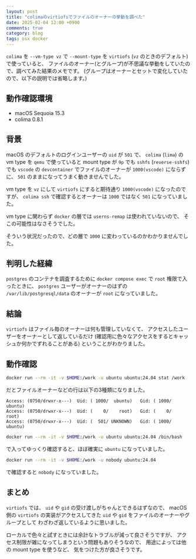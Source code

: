 ```yaml
---
layout: post
title: "colimaのvirtiofsでファイルのオーナーの挙動を調べた"
date: 2025-02-04 12:00 +0900
comments: true
category: blog
tags: osx docker
---
```

`colima` を `--vm-type vz` で `--mount-type` を `virtiofs` (`vz` のときのデフォルト) で使っていると、
ファイルのオーナー(とグループ)が不思議な挙動をしていたので、調べてみた結果のメモです。
(グループはオーナーとセットで変化していたので、以下の説明では省略します。)

<!--more-->

## 動作確認環境

- macOS Sequoia 15.3
- colima 0.8.1

## 背景

macOS のデフォルトのログインユーザーの `uid` が `501` で、
`colima` (`lima`) の vm type を `qemu` で使っていると mount type が `9p` でも `sshfs` (`reverse-sshfs`) でも
`vscode` の `devcontainer` でファイルのオーナーが `1000(vscode)` にならずに、
`501` のままになってうまく動きませんでした。

vm type を `vz` にして `virtiofs` にすると期待通り `1000(vscode)` になったのですが、
`colima ssh` で確認するとオーナーは `1000` ではなく `501` になっていました。

vm type に関わらず `docker` の層では `userns-remap` は使われていないので、
そこの可能性はなさそうでした。

そういう状況だったので、どの層で `1000` に変わっているのかわかりませんでした。

## 判明した経緯

`postgres` のコンテナを調査するために `docker compose exec` で `root` 権限で入ったときに、
`postgres` ユーザーがオーナーのはずの `/var/lib/postgresql/data` のオーナーが `root` になっていました。

## 結論

`virtiofs` はファイル毎のオーナーは何も管理していなくて、
アクセスしたユーザーをオーナーとして返しているだけ
(確認用に色々なアクセスをするとキャッシュか何かでずれることがある)
ということがわかりました。

## 動作確認

```bash
docker run --rm -it -v $HOME:/work -u ubuntu ubuntu:24.04 stat /work
```

だとファイルオーナーなどの行は以下の3種類になりました。

```text
Access: (0750/drwxr-x---)  Uid: ( 1000/  ubuntu)   Gid: ( 1000/  ubuntu)
Access: (0750/drwxr-x---)  Uid: (    0/    root)   Gid: (    0/    root)
Access: (0750/drwxr-x---)  Uid: (  501/ UNKNOWN)   Gid: ( 1000/  ubuntu)
```

```bash
docker run --rm -it -v $HOME:/work -u ubuntu ubuntu:24.04 /bin/bash
```

で入ってゆっくり確認すると、ほぼ確実に `ubuntu` になっていました。

```bash
docker run --rm -it -v $HOME:/work -u nobody ubuntu:24.04
```

で確認すると `nobody` になっていました。

## まとめ

`virtiofs` では、
`uid` や `gid` の受け渡しがちゃんとできるはずなので、
macOS 側の `virtiofs` の実装がアクセスしてきた
`uid` や `gid` をファイルのオーナーやグループとして
わざわざ返しているように思いました。

ローカルで色々と試すときには余計なトラブルが減って良さそうですが、
アクセス制限が雑になってしまうという問題もありそうなので、
用途によっては他の mount type を使うなど、
気をつけた方が良さそうです。
